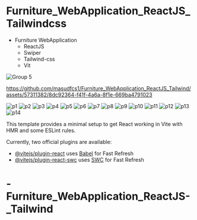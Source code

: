 # Furniture_WebApplication_ReactJS_Tailwindcss


- Furniture WebApplication
  - ReactJS
  - Swiper
  - Tailwind-css
  - Vit


![Group 5](https://github.com/masudfcs1/Furniture_WebApplication_ReactJS_Tailwind/assets/57311382/f4d68d44-7c9d-4f4c-aa54-5bbd0ca7b62a)

https://github.com/masudfcs1/Furniture_WebApplication_ReactJS_Tailwind/assets/57311382/8dc92364-f41f-4a6a-8f1e-669ba4791023

![p1](https://github.com/masudfcs1/Furniture_WebApplication_ReactJS_Tailwind/assets/57311382/c5584b12-1871-4f9d-b927-0da7cab9daf2)
![p2](https://github.com/masudfcs1/Furniture_WebApplication_ReactJS_Tailwind/assets/57311382/8663194a-27e0-4ff3-a69b-a36b69177f11)
![p3](https://github.com/masudfcs1/Furniture_WebApplication_ReactJS_Tailwind/assets/57311382/94db7244-a206-48f6-94f2-9c47044bab46)
![p4](https://github.com/masudfcs1/Furniture_WebApplication_ReactJS_Tailwind/assets/57311382/3acbff87-e7df-4fd0-8218-141efd23efbf)
![p5](https://github.com/masudfcs1/Furniture_WebApplication_ReactJS_Tailwind/assets/57311382/f4d39c5b-0821-474d-8a6e-32353131cb6a)
![p6](https://github.com/masudfcs1/Furniture_WebApplication_ReactJS_Tailwind/assets/57311382/03721a75-ac96-440c-86d6-c8ad9114144f)
![p7](https://github.com/masudfcs1/Furniture_WebApplication_ReactJS_Tailwind/assets/57311382/6af58440-43b8-4417-a9eb-cb9081cfa7c4)
![p8](https://github.com/masudfcs1/Furniture_WebApplication_ReactJS_Tailwind/assets/57311382/a9076de9-6e72-4fa1-91e8-2e7ba8c55722)
![p9](https://github.com/masudfcs1/Furniture_WebApplication_ReactJS_Tailwind/assets/57311382/f20c6ddd-e387-4f0e-9bfe-4edc27134c0e)
![p10](https://github.com/masudfcs1/Furniture_WebApplication_ReactJS_Tailwind/assets/57311382/92a572f6-2451-45ef-86cf-e47a795a4db3)
![p11](https://github.com/masudfcs1/Furniture_WebApplication_ReactJS_Tailwind/assets/57311382/4b74881a-ae8f-42c7-b4c8-718dca44aae5)
![p12](https://github.com/masudfcs1/Furniture_WebApplication_ReactJS_Tailwind/assets/57311382/773ca112-0e1b-4743-b0ae-3fb40084c826)
![p13](https://github.com/masudfcs1/Furniture_WebApplication_ReactJS_Tailwind/assets/57311382/40151f6c-71ea-437a-be41-ce19ae59c336)
![p14](https://github.com/masudfcs1/Furniture_WebApplication_ReactJS_Tailwind/assets/57311382/fac80769-854c-4ea8-b478-8504a43f7e91)

This template provides a minimal setup to get React working in Vite with HMR and some ESLint rules.

Currently, two official plugins are available:

- [@vitejs/plugin-react](https://github.com/vitejs/vite-plugin-react/blob/main/packages/plugin-react/README.md) uses [Babel](https://babeljs.io/) for Fast Refresh
- [@vitejs/plugin-react-swc](https://github.com/vitejs/vite-plugin-react-swc) uses [SWC](https://swc.rs/) for Fast Refresh

# -Furniture_WebApplication_ReactJS-\_Tailwind
